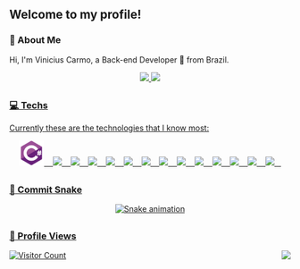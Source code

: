 ## Welcome to my profile!

### :book: About Me

Hi, I'm Vinicius Carmo, a Back-end Developer 🚀 from Brazil.

<div align="center">
  <a href="https://github.com/vmcarmo">
  <img height="150em" src="https://github-readme-stats.vercel.app/api?username=vmcarmo&show_icons=true&theme=dracula&include_all_commits=true&count_private=true"/>
  <img height="150em" src="https://github-readme-stats.vercel.app/api/top-langs/?username=vmcarmo&layout=compact&langs_count=7&theme=dark "/></div>
  
##
  
### :computer:  Techs

Currently these are the technologies that I know most:
<div align="center">
  <p>
  <img height="45" src="https://raw.githubusercontent.com/devicons/devicon/master/icons/csharp/csharp-original.svg" /> &nbsp;&nbsp;
  <img height="45" src="https://cdn.jsdelivr.net/gh/devicons/devicon/icons/dotnetcore/dotnetcore-original.svg" /> &nbsp;&nbsp;
  <img height="45" src="https://cdn.jsdelivr.net/gh/devicons/devicon/icons/docker/docker-plain.svg" /> &nbsp;&nbsp;
  <img height="45" src="https://cdn.jsdelivr.net/gh/devicons/devicon/icons/postgresql/postgresql-original.svg" /> &nbsp;&nbsp;
  <img height="45" src="https://cdn.jsdelivr.net/gh/devicons/devicon/icons/git/git-original.svg" /> &nbsp;&nbsp;
  <img height="45" src="https://cdn.jsdelivr.net/gh/devicons/devicon/icons/bash/bash-original.svg" /> &nbsp;&nbsp; 
  <img height="45" src="https://cdn.jsdelivr.net/gh/devicons/devicon/icons/html5/html5-original.svg" /> &nbsp;&nbsp;
  <img height="45" src="https://cdn.jsdelivr.net/gh/devicons/devicon/icons/css3/css3-original.svg" /> &nbsp;&nbsp;
  <img height="45" src="https://cdn.jsdelivr.net/gh/devicons/devicon/icons/javascript/javascript-original.svg" /> &nbsp;&nbsp;
  <img height="45" src="https://cdn.jsdelivr.net/gh/devicons/devicon/icons/nodejs/nodejs-original.svg" /> &nbsp;&nbsp;
  <img height="45" src="https://cdn.jsdelivr.net/gh/devicons/devicon/icons/jira/jira-original-wordmark.svg" /> &nbsp;&nbsp;
  <img height="45" src="https://cdn.jsdelivr.net/gh/devicons/devicon/icons/mysql/mysql-original-wordmark.svg" /> &nbsp;&nbsp;
  <img height="45" src="https://cdn.jsdelivr.net/gh/devicons/devicon/icons/php/php-original.svg" /> &nbsp;&nbsp;
  <img height="42" src="https://cdn.jsdelivr.net/gh/devicons/devicon/icons/vscode/vscode-original.svg" /> &nbsp;&nbsp;
  </p></div>
  
##
  
### :snake:  Commit Snake

<div align="center">
  
  ![Snake animation](https://github.com/vmcarmo/vmcarmo/blob/output/github-contribution-grid-snake.svg)
  
</div>

##
  ### :eyes: Profile Views

<p align="center">

![Visitor Count](https://profile-counter.glitch.me/{vmcarmo}/count.svg)
  <a align="right" href="https://www.linkedin.com/in/vinicarmo/" target="_blank">
    <img align="right" href="" height="33" src="https://cdn.jsdelivr.net/gh/devicons/devicon/icons/linkedin/linkedin-original.svg" />
 </a>
</p>
  
